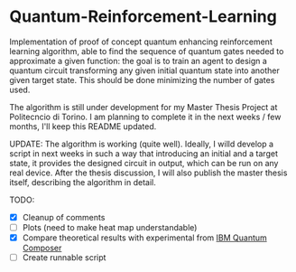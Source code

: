 # Quantum-Reinforcement-Learning
Implementation of proof of concept quantum enhancing reinforcement learning algorithm, able to find the sequence of quantum gates needed to approximate a given function: the goal is to train an agent to design a quantum circuit transforming any given initial quantum state into another given target state. This should be done minimizing the number of gates used.

The algorithm is still under development for my Master Thesis Project at Politecncio di Torino. I am planning to complete it in the next weeks / few months, I'll keep this README updated.  

UPDATE: The algorithm is working (quite well). Ideally, I willd develop a script in next weeks in such a way that introducing an initial and a target state, it provides the designed circuit in output, which can be run on any real device. After the thesis discussion, I will also publish the master thesis itself, describing the algorithm in detail.

TODO:
- [X] Cleanup of comments
- [ ] Plots (need to make heat map understandable)
- [X] Compare theoretical results with experimental from [IBM Quantum Composer](https://quantum-computing.ibm.com/composer/files/new)
- [ ] Create runnable script

